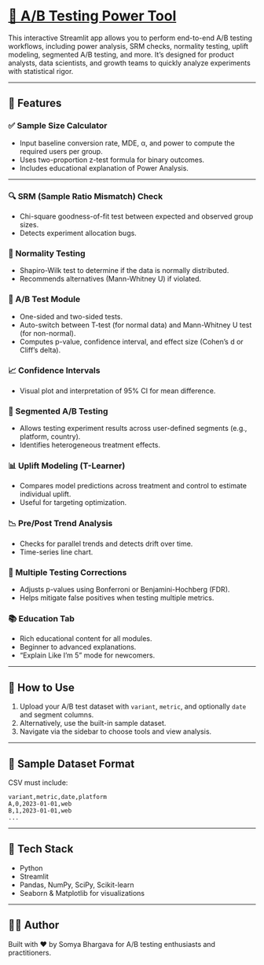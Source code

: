 # [🧪 A/B Testing Power Tool](https://abtestingdashboard.streamlit.app/)

This interactive Streamlit app allows you to perform end-to-end A/B testing workflows, including power analysis, SRM checks, normality testing, uplift modeling, segmented A/B testing, and more. It’s designed for product analysts, data scientists, and growth teams to quickly analyze experiments with statistical rigor.

---

## 🚀 Features

### ✅ Sample Size Calculator
- Input baseline conversion rate, MDE, α, and power to compute the required users per group.
- Uses two-proportion z-test formula for binary outcomes.
- Includes educational explanation of Power Analysis. 

---

### 🔍 SRM (Sample Ratio Mismatch) Check
- Chi-square goodness-of-fit test between expected and observed group sizes.
- Detects experiment allocation bugs.

### 🧪 Normality Testing
- Shapiro-Wilk test to determine if the data is normally distributed.
- Recommends alternatives (Mann-Whitney U) if violated.

### 🎯 A/B Test Module
- One-sided and two-sided tests.
- Auto-switch between T-test (for normal data) and Mann-Whitney U test (for non-normal).
- Computes p-value, confidence interval, and effect size (Cohen’s d or Cliff’s delta).

### 📈 Confidence Intervals
- Visual plot and interpretation of 95% CI for mean difference.

### 🔬 Segmented A/B Testing
- Allows testing experiment results across user-defined segments (e.g., platform, country).
- Identifies heterogeneous treatment effects.

### 📊 Uplift Modeling (T-Learner)
- Compares model predictions across treatment and control to estimate individual uplift.
- Useful for targeting optimization.

### 📉 Pre/Post Trend Analysis
- Checks for parallel trends and detects drift over time.
- Time-series line chart.

### 🔎 Multiple Testing Corrections
- Adjusts p-values using Bonferroni or Benjamini-Hochberg (FDR).
- Helps mitigate false positives when testing multiple metrics.

### 📚 Education Tab
- Rich educational content for all modules.
- Beginner to advanced explanations.
- “Explain Like I’m 5” mode for newcomers.

---

## 📂 How to Use

1. Upload your A/B test dataset with `variant`, `metric`, and optionally `date` and segment columns.
2. Alternatively, use the built-in sample dataset.
3. Navigate via the sidebar to choose tools and view analysis.

---

## 📁 Sample Dataset Format

CSV must include:

```
variant,metric,date,platform
A,0,2023-01-01,web
B,1,2023-01-01,web
...
```

---

## 🧰 Tech Stack

- Python
- Streamlit
- Pandas, NumPy, SciPy, Scikit-learn
- Seaborn & Matplotlib for visualizations

---

## 👩‍💻 Author

Built with ❤️ by Somya Bhargava for A/B testing enthusiasts and practitioners.
